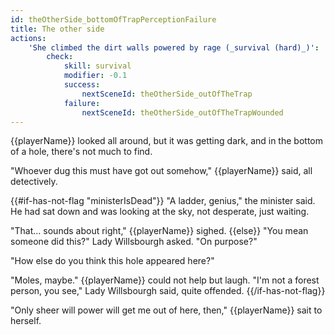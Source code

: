 ```yaml
---
id: theOtherSide_bottomOfTrapPerceptionFailure
title: The other side
actions:
    'She climbed the dirt walls powered by rage (_survival (hard)_)':
        check:
            skill: survival
            modifier: -0.1
            success:
                nextSceneId: theOtherSide_outOfTheTrap
            failure:
                nextSceneId: theOtherSide_outOfTheTrapWounded
---
```


{{playerName}} looked all around, but it was getting dark, and in the bottom of a hole, there's not much to find.

"Whoever dug this must have got out somehow," {{playerName}} said, all detectively.

{{#if-has-not-flag "ministerIsDead"}}
"A ladder, genius," the minister said. He had sat down and was looking at the sky, not desperate, just waiting.

"That... sounds about right," {{playerName}} sighed.
{{else}}
"You mean someone did this?" Lady Willsbourgh asked. "On purpose?"

"How else do you think this hole appeared here?"

"Moles, maybe." {{playerName}} could not help but laugh. "I'm not a forest person, you see," Lady Willsbourgh said, quite offended.
{{/if-has-not-flag}}

"Only sheer will power will get me out of here, then," {{playerName}} sait to herself.
